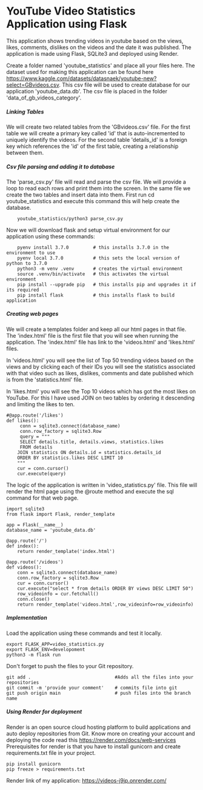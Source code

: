 # YouTube Video Statistics Application using Flask
This application shows trending videos in youtube based on the views, likes, comments, dislikes on the videos and the date it was published. The application is made using Flask, SQLite3 and deployed using Render.  

Create a folder named 'youtube_statistics' and place all your files here. The dataset used for making this application can be found here https://www.kaggle.com/datasets/datasnaek/youtube-new?select=GBvideos.csv. This csv file will be used to create database for our application 'youtube_data.db'. The csv file is placed in the folder 'data_of_gb_videos_category'.

##### Linking Tables

We will create two related tables from the 'GBvideos.csv' file. For the first table we will create a primary key called 'id' that is auto-incremented to uniquely identify the videos. For the second table 'details_id' is a foreign key which references the 'id' of the first table, creating a relationship between them.

##### Csv file parsing and adding it to database

The 'parse_csv.py' file will read and parse the csv file. We will provide a loop to read each rows and print them into the screen. In the same file we create the two tables and insert data into them. First run cd youtube_statistics and execute this command this will help create the database.
   
        youtube_statistics/python3 parse_csv.py

Now we will download flask and setup virtual environment for our application using these commands:
                        
        pyenv install 3.7.0         # this installs 3.7.0 in the environment to use
        pyenv local 3.7.0           # this sets the local version of python to 3.7.0
        python3 -m venv .venv       # creates the virtual environment
        source .venv/bin/activate   # this activates the virtual environment
        pip install --upgrade pip   # this installs pip and upgrades it if its required
        pip install flask           # this installs flask to build application

##### Creating web pages

We will create a templates folder and keep all our html pages in that file. The 'index.html' file is the first file that you will see when running the application. The 'index.html' file has link to the 'videos.html' and 'likes.html' files. 

In 'videos.html' you will see the list of Top 50 trending videos based on the views and by clicking each of their IDs you will see the statistics associated with that video such as likes, dislikes, comments and date published which is from  the 'statistics.html' file.

In 'likes.html' you will see the Top 10 videos which has got the most likes on YouTube. For this I have used JOIN on two tables by ordering it descending and limiting the likes to ten.

    #@app.route('/likes')
    def likes():
         conn = sqlite3.connect(database_name)
         conn.row_factory = sqlite3.Row
         query = """
         SELECT details.title, details.views, statistics.likes
         FROM details
        JOIN statistics ON details.id = statistics.details_id
        ORDER BY statistics.likes DESC LIMIT 10
        """
        cur = conn.cursor()
        cur.execute(query)

The logic of the application is written in 'video_statistics.py' file. This file will render the html page using the @route method and execute the sql command for that web page.

    import sqlite3
    from flask import Flask, render_template

    app = Flask(__name__)
    database_name = 'youtube_data.db'

    @app.route('/')
    def index():
        return render_template('index.html')

    @app.route('/videos')
    def videos():
        conn = sqlite3.connect(database_name)
        conn.row_factory = sqlite3.Row
        cur = conn.cursor()
        cur.execute("select * from details ORDER BY views DESC LIMIT 50")
        row_videoinfo = cur.fetchall()
        conn.close()
        return render_template('videos.html',row_videoinfo=row_videoinfo)


##### Implementation 

Load the application using these commands and test it locally. 

    export FLASK_APP=video_statistics.py
    export FLASK_ENV=developoment
    python3 -m flask run 

Don't forget to push the files to your Git repository.

    git add .                               #Adds all the files into your repositories
    git commit -m 'provide your comment'    # commits file into git
    git push origin main                    # push files into the branch name
##### Using Render for deployment 
Render is an open source cloud hosting platform to build applications and auto deploy repositories from Git. Know more on creating your account and deploying the code read this https://render.com/docs/web-services
Prerequisites for render is that you have to install gunicorn and create requirements.txt file in your project.

    pip install gunicorn
    pip freeze > requirements.txt
Render link of my application: https://videos-j9jp.onrender.com/
         






